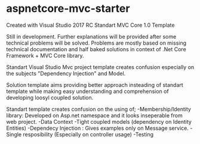 # aspnetcore-mvc-starter

Created with Visual Studio 2017 RC Standart MVC Core 1.0 Template

Still in development. Further explanations will be provided after some technical problems will be solved. Problems are mostly based on missing technical documentation and half baked solutions in context of .Net Core Framework + MVC Core library.



Standart Visual Studio Mvc project template creates confusion especially on the subjects "Dependency Injection" and Model.

Solution template aims providing better approach insteading of standart template while making easy understanding and comprehension of developing loosyl coupled solution.

Standart template creates confusion on the using of;
  -Membership/Identity library: Developed on Asp.net namespace and it looks inseperable from web project.
  -Data Context
  -Tight coupled models (dependency on Identity Entities)
  -Dependecy Injection : Gives examples only on Message service.
  -Single resposibility (Especially on controller usage)
  -Testing
